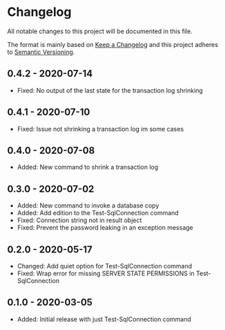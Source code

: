 ﻿# Changelog

All notable changes to this project will be documented in this file.

The format is mainly based on [Keep a Changelog](http://keepachangelog.com/)
and this project adheres to [Semantic Versioning](http://semver.org/).

## 0.4.2 - 2020-07-14

* Fixed: No output of the last state for the transaction log shrinking

## 0.4.1 - 2020-07-10

* Fixed: Issue not shrinking a transaction log im some cases

## 0.4.0 - 2020-07-08

* Added: New command to shrink a transaction log

## 0.3.0 - 2020-07-02

* Added: New command to invoke a database copy
* Added: Add edition to the Test-SqlConnection command
* Fixed: Connection string not in result object
* Fixed: Prevent the password leaking in an exception message

## 0.2.0 - 2020-05-17

* Changed: Add quiet option for Test-SqlConnection command
* Fixed: Wrap error for missing SERVER STATE PERMISSIONS in Test-SqlConnection

## 0.1.0 - 2020-03-05

* Added: Initial release with just Test-SqlConnection command
